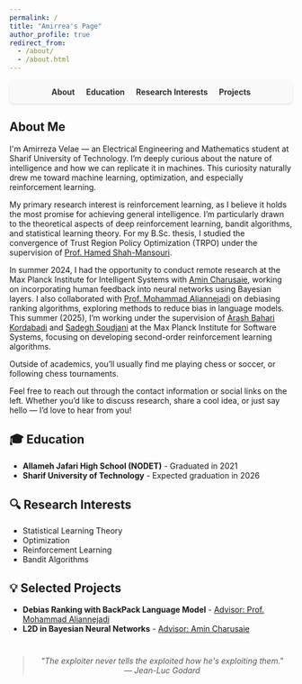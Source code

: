 ```yaml
---
permalink: /
title: "Amirrea's Page"
author_profile: true
redirect_from:
  - /about/
  - /about.html
---
```


<!-- Navigation Bar -->
<nav style="display: flex; justify-content: center; gap: 20px; background-color: #f9f9f9; padding: 12px; border-radius: 8px; box-shadow: 0 2px 4px rgba(0,0,0,0.1);">
  <a href="#about" style="text-decoration: none; color: #333; font-weight: bold;">About</a>
  <a href="#education" style="text-decoration: none; color: #333; font-weight: bold;">Education</a>
  <a href="#research" style="text-decoration: none; color: #333; font-weight: bold;">Research Interests</a>
  <a href="#projects" style="text-decoration: none; color: #333; font-weight: bold;">Projects</a>
</nav>

<!-- Introduction -->
<section id="about">
  <h2>About Me</h2>
  <p>
    I'm Amirreza Velae — an Electrical Engineering and Mathematics student at Sharif University of Technology. 
    I’m deeply curious about the nature of intelligence and how we can replicate it in machines. 
    This curiosity naturally drew me toward machine learning, optimization, and especially reinforcement learning.
  </p>

  <p>
    My primary research interest is reinforcement learning, as I believe it holds the most promise for achieving general intelligence. 
    I’m particularly drawn to the theoretical aspects of deep reinforcement learning, bandit algorithms, and statistical learning theory. 
    For my B.Sc. thesis, I studied the convergence of Trust Region Policy Optimization (TRPO) under the supervision of 
    <a href="https://scholar.google.ca/citations?user=dcjIFccAAAAJ&hl=en" target="_blank">Prof. Hamed Shah-Mansouri</a>.
  </p>

  <p>
    In summer 2024, I had the opportunity to conduct remote research at the Max Planck Institute for Intelligent Systems 
    with <a href="https://is.mpg.de/person/mcharusaie" target="_blank">Amin Charusaie</a>, 
    working on incorporating human feedback into neural networks using Bayesian layers. 
    I also collaborated with <a href="https://scholar.google.com/citations?user=yiZk6coAAAAJ&hl=en" target="_blank">Prof. Mohammad Aliannejadi</a> 
    on debiasing ranking algorithms, exploring methods to reduce bias in language models.  
    This summer (2025), I’m working under the supervision of 
    <a href="https://arashbaharik.github.io/" target="_blank">Arash Bahari Kordabadi</a> 
    and <a href="https://hycodev.com/ssoudjani" target="_blank">Sadegh Soudjani</a> 
    at the Max Planck Institute for Software Systems, focusing on developing second-order reinforcement learning algorithms.
  </p>

  <p>
    Outside of academics, you’ll usually find me playing chess or soccer, or following chess tournaments.
  </p>

  <p>
    Feel free to reach out through the contact information or social links on the left. 
    Whether you’d like to discuss research, share a cool idea, or just say hello — I’d love to hear from you!
  </p>
</section>

<!-- Education -->
<section id="education">
  <h2>🎓 Education</h2>
  <ul>
    <li><strong>Allameh Jafari High School (NODET)</strong> - Graduated in 2021</li>
    <li><strong>Sharif University of Technology</strong> - Expected graduation in 2026</li>
  </ul>
</section>

<!-- Research Interests -->
<section id="research">
  <h2>🔍 Research Interests</h2>
  <ul>
    <li>Statistical Learning Theory</li>
    <li>Optimization</li>
    <li>Reinforcement Learning</li>
    <li>Bandit Algorithms</li>
  </ul>
</section>

<!-- Selected Projects -->
<section id="projects">
  <h2>💡 Selected Projects</h2>
  <ul>
    <li>
      <strong>Debias Ranking with BackPack Language Model</strong> -
      <a href="https://scholar.google.com/citations?user=yiZk6coAAAAJ&hl=en" target="_blank">Advisor: Prof. Mohammad Aliannejadi</a>
    </li>
    <li>
      <strong>L2D in Bayesian Neural Networks</strong> - 
      <a href="https://is.mpg.de/person/mcharusaie" target="_blank">Advisor: Amin Charusaie</a>
    </li>
  </ul>
</section>

<blockquote style="margin-top: 40px; font-style: italic; text-align: center; color: #555;">
  "The exploiter never tells the exploited how he's exploiting them."<br>— <em>Jean-Luc Godard</em>
</blockquote>
